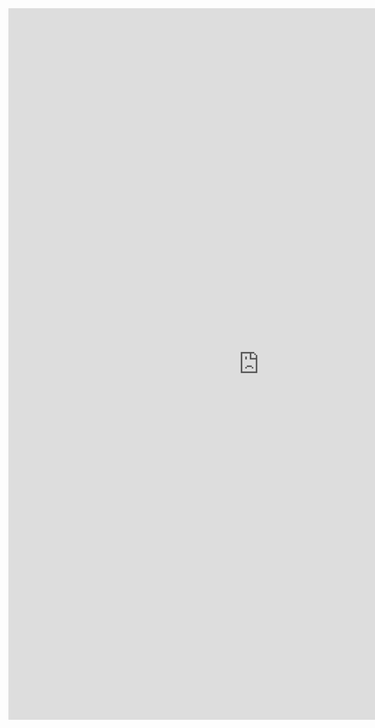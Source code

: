 <iframe allowtransparency="true" frameborder="0" scrolling="no" src="http://udsfoundation.webs.com/support" style="border: none; height: 1420px; width: 1000px;"> </iframe>
